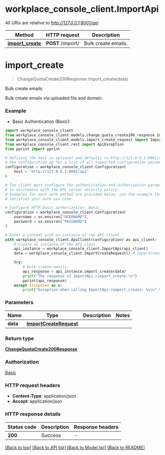 # workplace_console_client.ImportApi

All URIs are relative to *http://127.0.0.1:8001/api*

Method | HTTP request | Description
------------- | ------------- | -------------
[**import_create**](ImportApi.md#import_create) | **POST** /import/ | Bulk create emails.


# **import_create**
> ChangeQuotaCreate200Response import_create(data)

Bulk create emails.

Bulk create emails via uploaded file and domain.

### Example

* Basic Authentication (Basic):

```python
import workplace_console_client
from workplace_console_client.models.change_quota_create200_response import ChangeQuotaCreate200Response
from workplace_console_client.models.import_create_request import ImportCreateRequest
from workplace_console_client.rest import ApiException
from pprint import pprint

# Defining the host is optional and defaults to http://127.0.0.1:8001/api
# See configuration.py for a list of all supported configuration parameters.
configuration = workplace_console_client.Configuration(
    host = "http://127.0.0.1:8001/api"
)

# The client must configure the authentication and authorization parameters
# in accordance with the API server security policy.
# Examples for each auth method are provided below, use the example that
# satisfies your auth use case.

# Configure HTTP basic authorization: Basic
configuration = workplace_console_client.Configuration(
    username = os.environ["USERNAME"],
    password = os.environ["PASSWORD"]
)

# Enter a context with an instance of the API client
with workplace_console_client.ApiClient(configuration) as api_client:
    # Create an instance of the API class
    api_instance = workplace_console_client.ImportApi(api_client)
    data = workplace_console_client.ImportCreateRequest() # ImportCreateRequest | 

    try:
        # Bulk create emails.
        api_response = api_instance.import_create(data)
        print("The response of ImportApi->import_create:\n")
        pprint(api_response)
    except Exception as e:
        print("Exception when calling ImportApi->import_create: %s\n" % e)
```



### Parameters


Name | Type | Description  | Notes
------------- | ------------- | ------------- | -------------
 **data** | [**ImportCreateRequest**](ImportCreateRequest.md)|  | 

### Return type

[**ChangeQuotaCreate200Response**](ChangeQuotaCreate200Response.md)

### Authorization

[Basic](../README.md#Basic)

### HTTP request headers

 - **Content-Type**: application/json
 - **Accept**: application/json

### HTTP response details

| Status code | Description | Response headers |
|-------------|-------------|------------------|
**200** | Success |  -  |

[[Back to top]](#) [[Back to API list]](../README.md#documentation-for-api-endpoints) [[Back to Model list]](../README.md#documentation-for-models) [[Back to README]](../README.md)

